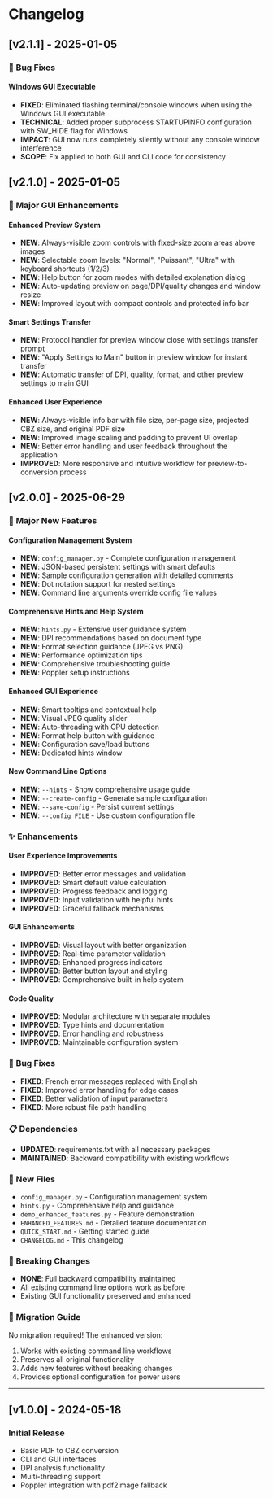 # Changelog

## [v2.1.1] - 2025-01-05

### 🐛 Bug Fixes

#### Windows GUI Executable
- **FIXED**: Eliminated flashing terminal/console windows when using the Windows GUI executable
- **TECHNICAL**: Added proper subprocess STARTUPINFO configuration with SW_HIDE flag for Windows
- **IMPACT**: GUI now runs completely silently without any console window interference
- **SCOPE**: Fix applied to both GUI and CLI code for consistency

## [v2.1.0] - 2025-01-05

### 🚀 Major GUI Enhancements

#### Enhanced Preview System
- **NEW**: Always-visible zoom controls with fixed-size zoom areas above images
- **NEW**: Selectable zoom levels: "Normal", "Puissant", "Ultra" with keyboard shortcuts (1/2/3)  
- **NEW**: Help button for zoom modes with detailed explanation dialog
- **NEW**: Auto-updating preview on page/DPI/quality changes and window resize
- **NEW**: Improved layout with compact controls and protected info bar

#### Smart Settings Transfer
- **NEW**: Protocol handler for preview window close with settings transfer prompt
- **NEW**: "Apply Settings to Main" button in preview window for instant transfer
- **NEW**: Automatic transfer of DPI, quality, format, and other preview settings to main GUI

#### Enhanced User Experience  
- **NEW**: Always-visible info bar with file size, per-page size, projected CBZ size, and original PDF size
- **NEW**: Improved image scaling and padding to prevent UI overlap
- **NEW**: Better error handling and user feedback throughout the application
- **IMPROVED**: More responsive and intuitive workflow for preview-to-conversion process

## [v2.0.0] - 2025-06-29

### 🚀 Major New Features

#### Configuration Management System
- **NEW**: `config_manager.py` - Complete configuration management
- **NEW**: JSON-based persistent settings with smart defaults
- **NEW**: Sample configuration generation with detailed comments
- **NEW**: Dot notation support for nested settings
- **NEW**: Command line arguments override config file values

#### Comprehensive Hints and Help System  
- **NEW**: `hints.py` - Extensive user guidance system
- **NEW**: DPI recommendations based on document type
- **NEW**: Format selection guidance (JPEG vs PNG)
- **NEW**: Performance optimization tips
- **NEW**: Comprehensive troubleshooting guide
- **NEW**: Poppler setup instructions

#### Enhanced GUI Experience
- **NEW**: Smart tooltips and contextual help
- **NEW**: Visual JPEG quality slider
- **NEW**: Auto-threading with CPU detection
- **NEW**: Format help button with guidance
- **NEW**: Configuration save/load buttons
- **NEW**: Dedicated hints window

#### New Command Line Options
- **NEW**: `--hints` - Show comprehensive usage guide
- **NEW**: `--create-config` - Generate sample configuration
- **NEW**: `--save-config` - Persist current settings
- **NEW**: `--config FILE` - Use custom configuration file

### ✨ Enhancements

#### User Experience Improvements
- **IMPROVED**: Better error messages and validation
- **IMPROVED**: Smart default value calculation
- **IMPROVED**: Progress feedback and logging
- **IMPROVED**: Input validation with helpful hints
- **IMPROVED**: Graceful fallback mechanisms

#### GUI Enhancements
- **IMPROVED**: Visual layout with better organization
- **IMPROVED**: Real-time parameter validation
- **IMPROVED**: Enhanced progress indicators
- **IMPROVED**: Better button layout and styling
- **IMPROVED**: Comprehensive built-in help system

#### Code Quality
- **IMPROVED**: Modular architecture with separate modules
- **IMPROVED**: Type hints and documentation
- **IMPROVED**: Error handling and robustness
- **IMPROVED**: Maintainable configuration system

### 🐛 Bug Fixes
- **FIXED**: French error messages replaced with English
- **FIXED**: Improved error handling for edge cases
- **FIXED**: Better validation of input parameters
- **FIXED**: More robust file path handling

### 📋 Dependencies
- **UPDATED**: requirements.txt with all necessary packages
- **MAINTAINED**: Backward compatibility with existing workflows

### 📁 New Files
- `config_manager.py` - Configuration management system
- `hints.py` - Comprehensive help and guidance
- `demo_enhanced_features.py` - Feature demonstration
- `ENHANCED_FEATURES.md` - Detailed feature documentation
- `QUICK_START.md` - Getting started guide
- `CHANGELOG.md` - This changelog

### 🎯 Breaking Changes
- **NONE**: Full backward compatibility maintained
- All existing command line options work as before
- Existing GUI functionality preserved and enhanced

### 🚀 Migration Guide
No migration required! The enhanced version:
1. Works with existing command line workflows
2. Preserves all original functionality  
3. Adds new features without breaking changes
4. Provides optional configuration for power users

---

## [v1.0.0] - 2024-05-18

### Initial Release
- Basic PDF to CBZ conversion
- CLI and GUI interfaces
- DPI analysis functionality
- Multi-threading support
- Poppler integration with pdf2image fallback
